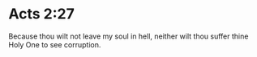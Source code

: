 # Acts 2:27

Because thou wilt not leave my soul in hell, neither wilt thou suffer thine Holy One to see corruption.